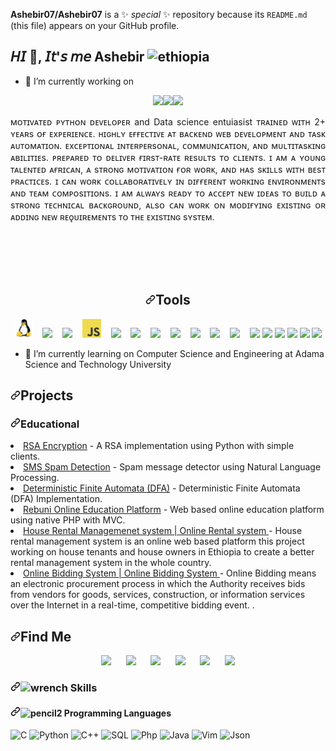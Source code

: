 **Ashebir07/Ashebir07** is a ✨ _special_ ✨ repository because its `README.md` (this file) appears on your GitHub profile.


## 𝘏𝘐 👋, 𝘐𝘵'𝘴 𝘮𝘦 Ashebir <img class="emoji" alt="ethiopia" src="https://github.githubassets.com/images/icons/emoji/unicode/1f1ea-1f1f9.png" width="20" height="20">

- 🔭 I’m currently working on 

<p dir="auto" align="center">
  <a target="_blank" rel="noopener noreferrer nofollow" href="https://camo.githubusercontent.com/289c972697635b040704de4cfcb568e9f4fc0a5ae941d46e28fe5fe68072d10f/68747470733a2f2f696d672e736869656c64732e696f2f62616467652f436f6d7075746572253230456e67696e6565722de29e952d626c75653f7374796c653d666f722d7468652d6261646765266c6f676f3d6c696e7578266c6f676f436f6c6f723d626c61636b266c6162656c436f6c6f723d677265656e26636f6c6f723d666666666666"><img src="https://camo.githubusercontent.com/289c972697635b040704de4cfcb568e9f4fc0a5ae941d46e28fe5fe68072d10f/68747470733a2f2f696d672e736869656c64732e696f2f62616467652f436f6d7075746572253230456e67696e6565722de29e952d626c75653f7374796c653d666f722d7468652d6261646765266c6f676f3d6c696e7578266c6f676f436f6c6f723d626c61636b266c6162656c436f6c6f723d677265656e26636f6c6f723d666666666666" data-canonical-src="https://img.shields.io/badge/Computer%20Engineer-➕-blue?style=for-the-badge&amp;logo=linux&amp;logoColor=black&amp;labelColor=green&amp;color=ffffff" style="max-width: 100%;"></a><a target="_blank" rel="noopener noreferrer nofollow" href="https://camo.githubusercontent.com/20122788d4b580733d3a5220561c3e7419ba5e18072e37af8b0704d614379605/68747470733a2f2f696d672e736869656c64732e696f2f62616467652f507974686f6e253230446576656c6f7065722de29e952d677265656e3f7374796c653d666f722d7468652d6261646765266c6f676f3d707974686f6e266c6162656c436f6c6f723d66666666303026636f6c6f723d666666666666"><img src="https://camo.githubusercontent.com/20122788d4b580733d3a5220561c3e7419ba5e18072e37af8b0704d614379605/68747470733a2f2f696d672e736869656c64732e696f2f62616467652f507974686f6e253230446576656c6f7065722de29e952d677265656e3f7374796c653d666f722d7468652d6261646765266c6f676f3d707974686f6e266c6162656c436f6c6f723d66666666303026636f6c6f723d666666666666" data-canonical-src="https://img.shields.io/badge/Python%20Developer-➕-green?style=for-the-badge&amp;logo=python&amp;labelColor=ffff00&amp;color=ffffff" style="max-width: 100%;"></a><a target="_blank" rel="noopener noreferrer nofollow" href="https://camo.githubusercontent.com/1bfed4e4d3e2173cbf7f7c19be61d55c3a5607e1169da2b7edd2a952f14d18de/68747470733a2f2f696d672e736869656c64732e696f2f62616467652f436f6d706574697469766525323050726f6772616d65722d2d677265656e3f7374796c653d666f722d7468652d6261646765266c6f676f3d61636d266c6162656c436f6c6f723d72656426636f6c6f723d323232373265"><img src="https://camo.githubusercontent.com/1bfed4e4d3e2173cbf7f7c19be61d55c3a5607e1169da2b7edd2a952f14d18de/68747470733a2f2f696d672e736869656c64732e696f2f62616467652f436f6d706574697469766525323050726f6772616d65722d2d677265656e3f7374796c653d666f722d7468652d6261646765266c6f676f3d61636d266c6162656c436f6c6f723d72656426636f6c6f723d323232373265" data-canonical-src="https://img.shields.io/badge/Competitive%20Programer--green?style=for-the-badge&amp;logo=acm&amp;labelColor=red&amp;color=22272e" style="max-width: 100%;"></a> 
</p>


<p dir="auto" align="justify">ᴍᴏᴛɪᴠᴀᴛᴇᴅ  ᴘʏᴛʜᴏɴ ᴅᴇᴠᴇʟᴏᴘᴇʀ and Data science entuiasist ᴛʀᴀɪɴᴇᴅ ᴡɪᴛʜ 2+ ʏᴇᴀʀs ᴏғ ᴇxᴘᴇʀɪᴇɴᴄᴇ. ʜɪɢʜʟʏ ᴇғғᴇᴄᴛɪᴠᴇ ᴀᴛ ʙᴀᴄᴋᴇɴᴅ ᴡᴇʙ ᴅᴇᴠᴇʟᴏᴘᴍᴇɴᴛ  ᴀɴᴅ ᴛᴀsᴋ ᴀᴜᴛᴏᴍᴀᴛɪᴏɴ. ᴇxᴄᴇᴘᴛɪᴏɴᴀʟ ɪɴᴛᴇʀᴘᴇʀsᴏɴᴀʟ, ᴄᴏᴍᴍᴜɴɪᴄᴀᴛɪᴏɴ, ᴀɴᴅ ᴍᴜʟᴛɪᴛᴀsᴋɪɴɢ ᴀʙɪʟɪᴛɪᴇs. ᴘʀᴇᴘᴀʀᴇᴅ ᴛᴏ ᴅᴇʟɪᴠᴇʀ ғɪʀsᴛ-ʀᴀᴛᴇ ʀᴇsᴜʟᴛs ᴛᴏ ᴄʟɪᴇɴᴛs. ɪ ᴀᴍ ᴀ ʏᴏᴜɴɢ ᴛᴀʟᴇɴᴛᴇᴅ ᴀғʀɪᴄᴀɴ, ᴀ sᴛʀᴏɴɢ ᴍᴏᴛɪᴠᴀᴛɪᴏɴ ғᴏʀ ᴡᴏʀᴋ, ᴀɴᴅ ʜᴀs sᴋɪʟʟs ᴡɪᴛʜ ʙᴇsᴛ ᴘʀᴀᴄᴛɪᴄᴇs. ɪ ᴄᴀɴ ᴡᴏʀᴋ ᴄᴏʟʟᴀʙᴏʀᴀᴛɪᴠᴇʟʏ ɪɴ ᴅɪғғᴇʀᴇɴᴛ ᴡᴏʀᴋɪɴɢ ᴇɴᴠɪʀᴏɴᴍᴇɴᴛs ᴀɴᴅ ᴛᴇᴀᴍ ᴄᴏᴍᴘᴏsɪᴛɪᴏɴs. ɪ ᴀᴍ ᴀʟᴡᴀʏs ʀᴇᴀᴅʏ ᴛᴏ ᴀᴄᴄᴇᴘᴛ ɴᴇᴡ ɪᴅᴇᴀs ᴛᴏ ʙᴜɪʟᴅ ᴀ sᴛʀᴏɴɢ ᴛᴇᴄʜɴɪᴄᴀʟ ʙᴀᴄᴋɢʀᴏᴜɴᴅ, ᴀʟsᴏ ᴄᴀɴ ᴡᴏʀᴋ ᴏɴ ᴍᴏᴅɪғʏɪɴɢ ᴇxɪsᴛɪɴɢ ᴏʀ ᴀᴅᴅɪɴɢ ɴᴇᴡ ʀᴇǫᴜɪʀᴇᴍᴇɴᴛs ᴛᴏ ᴛʜᴇ ᴇxɪsᴛɪɴɢ sʏsᴛᴇᴍ.</p>

<br></br>
<br></br>
<h2 dir="auto" align="center"><a id="user-content-tools" class="anchor" aria-hidden="true" href="#tools"><svg class="octicon octicon-link" viewBox="0 0 16 16" version="1.1" width="16" height="16" aria-hidden="true"><path fill-rule="evenodd" d="M7.775 3.275a.75.75 0 001.06 1.06l1.25-1.25a2 2 0 112.83 2.83l-2.5 2.5a2 2 0 01-2.83 0 .75.75 0 00-1.06 1.06 3.5 3.5 0 004.95 0l2.5-2.5a3.5 3.5 0 00-4.95-4.95l-1.25 1.25zm-4.69 9.64a2 2 0 010-2.83l2.5-2.5a2 2 0 012.83 0 .75.75 0 001.06-1.06 3.5 3.5 0 00-4.95 0l-2.5 2.5a3.5 3.5 0 004.95 4.95l1.25-1.25a.75.75 0 00-1.06-1.06l-1.25 1.25a2 2 0 01-2.83 0z"></path></svg></a>Tools</h2>



<p dir="auto" align="center">
  <a href="https://linux.org" rel="nofollow"><img src="https://raw.githubusercontent.com/devicons/devicon/master/icons/linux/linux-original.svg" style="max-width: 100%;" height="30"></a> &nbsp;&nbsp;
  <a href="https://www.python.org" rel="nofollow"><img src="https://camo.githubusercontent.com/90746d48fe18e3173e3c0a920b4e0d553281c7bcd436c013e620892f977a4654/68747470733a2f2f7777772e707974686f6e2e6f72672f7374617469632f66617669636f6e2e69636f" data-canonical-src="https://www.python.org/static/favicon.ico" style="max-width: 100%;" height="30"></a> &nbsp;&nbsp;
  <a href="https://www.php.net" rel="nofollow"><img src="https://camo.githubusercontent.com/0fdd72837c77b38fe1d6368b06628dda6007a4d4a98cbdf721f297d45f4471ce/68747470733a2f2f7777772e7068702e6e65742f66617669636f6e2e7376673f763d32" data-canonical-src="https://www.php.net/favicon.svg?v=2" style="max-width: 100%;" height="30"></a> &nbsp;&nbsp;
  <a href="https://www.google.com/url?sa=t&amp;rct=j&amp;q=&amp;esrc=s&amp;source=web&amp;cd=&amp;cad=rja&amp;uact=8&amp;ved=2ahUKEwjpjb3ultb6AhXZhv0HHeIjA70QFnoECBAQAQ&amp;url=https%3A%2F%2Fdeveloper.mozilla.org%2Fen-US%2Fdocs%2FWeb%2FJavaScript&amp;usg=AOvVaw1Il_CfTbNi4CXc-0nBN5rP" rel="nofollow"><img src="https://raw.githubusercontent.com/github/explore/80688e429a7d4ef2fca1e82350fe8e3517d3494d/topics/javascript/javascript.png" style="max-width: 100%;" height="30"></a> &nbsp;&nbsp;
  <a href="https://djangoproject.com" rel="nofollow"><img src="https://camo.githubusercontent.com/d0d3947e38459028a9d5fd67c5b74b85d5b39f5c145cbe55247add535ecc2485/68747470733a2f2f7374617469632e646a616e676f70726f6a6563742e636f6d2f696d672f69636f6e2d746f7563682e6534383732633464613334312e706e67" data-canonical-src="https://static.djangoproject.com/img/icon-touch.e4872c4da341.png" style="max-width: 100%;" height="30"></a> &nbsp;&nbsp;
  <a href="https://www.django-rest-framework.org/" rel="nofollow"><img src="https://camo.githubusercontent.com/8c45f7cbb87d712b7400853e153b37c48e692fb8cac67f8e3e34b618375a7e23/68747470733a2f2f74312e6461756d63646e2e6e65742f6366696c652f746973746f72792f393931364443333335433630304446433235" data-canonical-src="https://t1.daumcdn.net/cfile/tistory/9916DC335C600DFC25" style="max-width: 100%;" height="30"></a> &nbsp;&nbsp;
  <a href="https://graphql.org" rel="nofollow"><img src="https://camo.githubusercontent.com/4453190c8ab634df9abe355ec7cb0a2f5704c257b3535fa028c1dc3c51d441cd/68747470733a2f2f6772617068716c2e6f72672f696d672f6c6f676f2e737667" data-canonical-src="https://graphql.org/img/logo.svg" style="max-width: 100%;" height="30"></a> &nbsp;&nbsp;
  <a href="https://docs.aiogram.dev/" rel="nofollow"><img src="https://camo.githubusercontent.com/abbbec947064dc12d24d5acaf7a87e9f3b3c55a0b3e29f252aa5b418a481d88d/68747470733a2f2f646f63732e61696f6772616d2e6465762f656e2f6c61746573742f5f7374617469632f6c6f676f2e706e67" data-canonical-src="https://docs.aiogram.dev/en/latest/_static/logo.png" style="max-width: 100%;" height="30"></a> &nbsp;&nbsp;
  <a href="https://www.postgresql.org" rel="nofollow"><img src="https://camo.githubusercontent.com/28720267990402102b0cb17396046ce2e0bd62122502fb9370f2cba3277d2ad3/68747470733a2f2f7777772e706f737467726573716c2e6f72672f66617669636f6e2e69636f" data-canonical-src="https://www.postgresql.org/favicon.ico" style="max-width: 100%;" height="30"></a> &nbsp;&nbsp;
  <a href="https://www.mysql.com" rel="nofollow"><img src="https://camo.githubusercontent.com/b52caf0f32c04576bfa9466ed15bed5a6ba329b48fabb36333bbb6bb81c4c224/68747470733a2f2f6c6162732e6d7973716c2e636f6d2f636f6d6d6f6e2f7468656d65732f73616b696c612f66617669636f6e2e69636f" data-canonical-src="https://labs.mysql.com/common/themes/sakila/favicon.ico" style="max-width: 100%;" height="30"></a> &nbsp;&nbsp;
  <a href="https://www.monodb.com" rel="nofollow"><img src="https://camo.githubusercontent.com/8fc8443ac295b4fb1a533decdb1c99f6e649224388b8f24251d4fa422313a07a/68747470733a2f2f6163636f756e742e6d6f6e676f64622e636f6d2f7374617469632f696d616765732f66617669636f6e2e69636f" data-canonical-src="https://account.mongodb.com/static/images/favicon.ico" style="max-width: 100%;" height="30"></a> &nbsp;&nbsp;
  <a href="https://git-scm.com" rel="nofollow"><img src="https://camo.githubusercontent.com/2df23cad5eeccb6ea2d0a4ad7319b2dc73957795b7eede553e52e3c60c59113b/68747470733a2f2f6769742d73636d2e636f6d2f66617669636f6e2e69636f" data-canonical-src="https://git-scm.com/favicon.ico" style="max-width: 100%;" height="30"></a>
  <a href="https://pandas.pydata.org" rel="nofollow"><img src="https://camo.githubusercontent.com/130fd689af9cd1ccf8b7e2b17547efbaaee4b782ae8cf6c3893f71208ff1de53/68747470733a2f2f70616e6461732e7079646174612e6f72672f7374617469632f696d672f70616e6461735f77686974652e737667" data-canonical-src="https://pandas.pydata.org/static/img/pandas_white.svg" style="max-width: 100%;" height="30"></a>
  <a href="https://numpy.org/" rel="nofollow"><img src="https://camo.githubusercontent.com/c844e844fe08aedc80a137a59df24f6d9eae36946e4d2788e9923b296718c96b/68747470733a2f2f6e756d70792e6f72672f696d616765732f6c6f676f2e737667" data-canonical-src="https://numpy.org/images/logo.svg" style="max-width: 100%;" height="30"></a>
  <a href="https://matplotlib.org/" rel="nofollow"><img src="https://camo.githubusercontent.com/4665d35b14489b64910459327070900e05a26eefea64adc162fd8ad106572bfd/68747470733a2f2f6d6174706c6f746c69622e6f72672f5f7374617469632f696d616765732f6c6f676f322e737667" data-canonical-src="https://matplotlib.org/_static/images/logo2.svg" style="max-width: 100%;" height="30"></a>
  <a href="https://scikit-learn.org/" rel="nofollow"><img src="https://camo.githubusercontent.com/1d558c40dabf9c6ba6000aee6bf0831cbae21ee825097a26049f98757ba071fb/68747470733a2f2f7363696b69742d6c6561726e2e6f72672f737461626c652f5f7374617469632f7363696b69742d6c6561726e2d6c6f676f2d736d616c6c2e706e67" data-canonical-src="https://scikit-learn.org/stable/_static/scikit-learn-logo-small.png" style="max-width: 100%;" height="30"></a>
  <a href="https://scipy.org" rel="nofollow"><img src="https://camo.githubusercontent.com/24cd38020a5e33a424008bdcadf8119e2f4115d531a60e5cfb860f6e0986df3e/68747470733a2f2f73636970792e6f72672f696d616765732f6c6f676f2e737667" data-canonical-src="https://scipy.org/images/logo.svg" style="max-width: 100%;" height="30"></a>
 </p>





<!-- <h2 dir="auto"><a id="user-content-about-me" class="anchor" aria-hidden="true" href="#about-me"><svg class="octicon octicon-link" viewBox="0 0 16 16" version="1.1" width="16" height="16" aria-hidden="true"><path fill-rule="evenodd" d="M7.775 3.275a.75.75 0 001.06 1.06l1.25-1.25a2 2 0 112.83 2.83l-2.5 2.5a2 2 0 01-2.83 0 .75.75 0 00-1.06 1.06 3.5 3.5 0 004.95 0l2.5-2.5a3.5 3.5 0 00-4.95-4.95l-1.25 1.25zm-4.69 9.64a2 2 0 010-2.83l2.5-2.5a2 2 0 012.83 0 .75.75 0 001.06-1.06 3.5 3.5 0 00-4.95 0l-2.5 2.5a3.5 3.5 0 004.95 4.95l1.25-1.25a.75.75 0 00-1.06-1.06l-1.25 1.25a2 2 0 01-2.83 0z"></path></svg></a>About Me</h2> -->


- 🌱 I’m currently learning on Computer Science and Engineering at Adama Science and Technology University 

<h2 dir="auto"><a id="user-content-projects" class="anchor" aria-hidden="true" href="#projects"><svg class="octicon octicon-link" viewBox="0 0 16 16" version="1.1" width="16" height="16" aria-hidden="true"><path fill-rule="evenodd" d="M7.775 3.275a.75.75 0 001.06 1.06l1.25-1.25a2 2 0 112.83 2.83l-2.5 2.5a2 2 0 01-2.83 0 .75.75 0 00-1.06 1.06 3.5 3.5 0 004.95 0l2.5-2.5a3.5 3.5 0 00-4.95-4.95l-1.25 1.25zm-4.69 9.64a2 2 0 010-2.83l2.5-2.5a2 2 0 012.83 0 .75.75 0 001.06-1.06 3.5 3.5 0 00-4.95 0l-2.5 2.5a3.5 3.5 0 004.95 4.95l1.25-1.25a.75.75 0 00-1.06-1.06l-1.25 1.25a2 2 0 01-2.83 0z"></path></svg></a>Projects</h2>

<h3 dir="auto"><a id="user-content-educational" class="anchor" aria-hidden="true" href="#educational"><svg class="octicon octicon-link" viewBox="0 0 16 16" version="1.1" width="16" height="16" aria-hidden="true"><path fill-rule="evenodd" d="M7.775 3.275a.75.75 0 001.06 1.06l1.25-1.25a2 2 0 112.83 2.83l-2.5 2.5a2 2 0 01-2.83 0 .75.75 0 00-1.06 1.06 3.5 3.5 0 004.95 0l2.5-2.5a3.5 3.5 0 00-4.95-4.95l-1.25 1.25zm-4.69 9.64a2 2 0 010-2.83l2.5-2.5a2 2 0 012.83 0 .75.75 0 001.06-1.06 3.5 3.5 0 00-4.95 0l-2.5 2.5a3.5 3.5 0 004.95 4.95l1.25-1.25a.75.75 0 00-1.06-1.06l-1.25 1.25a2 2 0 01-2.83 0z"></path></svg></a>Educational</h3>

<li><a href="https://github.com/rebunitech/rsa.encryption">RSA Encryption</a> - A RSA implementation using Python with simple clients.</li>
<li><a href="https://github.com/rebunitech/sms.spam.detection">SMS Spam Detection</a> - Spam message detector using Natural Language Processing.</li>
<li><a href="https://github.com/rebunitech/deterministic.finite.automata">Deterministic Finite Automata (DFA)</a> - Deterministic Finite Automata (DFA) Implementation.</li>
<li><a href="https://github.com/rebunitech/rebuni.online.education.platform">Rebuni Online Education Platform</a> - Web based online education platform using native PHP with MVC.</li>

<li><a href="https://github.com/Ashebir07/softwarerequirement-projects">House Rental Managemenet system | Online Rental system </a> - House rental management system is an online web based platform this project working on house tenants and house owners in Ethiopia to create a better rental management system in the whole country.</li>

<li><a href="https://github.com/Ashebir07/softwarerequirement-projects">Online Bidding System | Online Bidding System </a> - Online Bidding means an electronic procurement process in which the Authority receives bids from vendors for goods, services, construction, or information services over the Internet in a real-time, competitive bidding event. .</li>


<h2 dir="auto"><a id="user-content-find-me" class="anchor" aria-hidden="true" href="#find-me"><svg class="octicon octicon-link" viewBox="0 0 16 16" version="1.1" width="16" height="16" aria-hidden="true"><path fill-rule="evenodd" d="M7.775 3.275a.75.75 0 001.06 1.06l1.25-1.25a2 2 0 112.83 2.83l-2.5 2.5a2 2 0 01-2.83 0 .75.75 0 00-1.06 1.06 3.5 3.5 0 004.95 0l2.5-2.5a3.5 3.5 0 00-4.95-4.95l-1.25 1.25zm-4.69 9.64a2 2 0 010-2.83l2.5-2.5a2 2 0 012.83 0 .75.75 0 001.06-1.06 3.5 3.5 0 00-4.95 0l-2.5 2.5a3.5 3.5 0 004.95 4.95l1.25-1.25a.75.75 0 00-1.06-1.06l-1.25 1.25a2 2 0 01-2.83 0z"></path></svg></a>Find Me</h2>




<p dir="auto" align="center">
  <a href="https://github.com/Ashebir07"><img src="https://github.com/fluidicon.png" style="max-width: 100%;" height="50"></a> &nbsp;&nbsp;&nbsp;&nbsp;
  <a href="https://www.linkedin.com/in/ashebir-wondemeneh-47b6051a2/" rel="nofollow"><img src="https://camo.githubusercontent.com/68b6b1fabe852c6adf8f319b6a7fcb187504989ad5c9495a4e0666f292c72278/68747470733a2f2f63646e332e69636f6e66696e6465722e636f6d2f646174612f69636f6e732f696e6669636f6e732f3531322f6c696e6b6564696e2e706e67" data-canonical-src="https://cdn3.iconfinder.com/data/icons/inficons/512/linkedin.png" style="max-width: 100%;" height="50"></a> &nbsp;&nbsp;&nbsp;&nbsp;
  <a href="mailtoashu07wondemeneh@gmail.com"><img src="https://camo.githubusercontent.com/e5ceae95fee4fbb3690783d8631805e2484485937a8f526960c745e984fafa7a/68747470733a2f2f73736c2e677374617469632e636f6d2f75692f76312f69636f6e732f6d61696c2f7266722f676d61696c2e69636f" data-canonical-src="https://ssl.gstatic.com/ui/v1/icons/mail/rfr/gmail.ico" style="max-width: 100%;" height="50"></a> &nbsp;&nbsp;&nbsp;&nbsp;
  <a href="https://t.me/Abuchuuuu" rel="nofollow"><img src="https://camo.githubusercontent.com/4339949bfd10b0f790bd7df45f0cb9c498cded2e613b4740c94617ef83e1548c/68747470733a2f2f74656c656772616d2e6f72672f696d672f776562736974655f69636f6e2e737667" data-canonical-src="https://telegram.org/img/website_icon.svg" style="max-width: 100%;" height="50"></a> &nbsp;&nbsp;&nbsp;&nbsp;
  <a href="https://facebook.com/ashebir wondemene" rel="nofollow"><img src="https://camo.githubusercontent.com/6eca6b67ba0caa7343b88b7769e6521863bc9023c93acc80ec3e3ee95d6911c6/68747470733a2f2f7374617469632e78782e666263646e2e6e65742f727372632e7068702f79442f722f64345a4956582d35432d622e69636f" data-canonical-src="https://static.xx.fbcdn.net/rsrc.php/yD/r/d4ZIVX-5C-b.ico" style="max-width: 100%;" height="50"></a> &nbsp;&nbsp;&nbsp;&nbsp;
  <a href="https://twitter.com/Ashebir07" rel="nofollow"><img src="https://camo.githubusercontent.com/31a742affd790d0cca965213f3fa59cc4ee09401d102590c508ae9d77023360c/68747470733a2f2f6162732e7477696d672e636f6d2f66617669636f6e732f747769747465722e322e69636f" data-canonical-src="https://abs.twimg.com/favicons/twitter.2.ico" style="max-width: 100%;" height="50"></a>
</p>


<h3 dir="auto"><a id="user-content--skills" class="anchor" aria-hidden="true" href="#-skills"><svg class="octicon octicon-link" viewBox="0 0 16 16" version="1.1" width="16" height="16" aria-hidden="true"><path fill-rule="evenodd" d="M7.775 3.275a.75.75 0 001.06 1.06l1.25-1.25a2 2 0 112.83 2.83l-2.5 2.5a2 2 0 01-2.83 0 .75.75 0 00-1.06 1.06 3.5 3.5 0 004.95 0l2.5-2.5a3.5 3.5 0 00-4.95-4.95l-1.25 1.25zm-4.69 9.64a2 2 0 010-2.83l2.5-2.5a2 2 0 012.83 0 .75.75 0 001.06-1.06 3.5 3.5 0 00-4.95 0l-2.5 2.5a3.5 3.5 0 004.95 4.95l1.25-1.25a.75.75 0 00-1.06-1.06l-1.25 1.25a2 2 0 01-2.83 0z"></path></svg></a><g-emoji class="g-emoji" alias="wrench" fallback-src="https://github.githubassets.com/images/icons/emoji/unicode/1f527.png"><img class="emoji" alt="wrench" src="https://github.githubassets.com/images/icons/emoji/unicode/1f527.png" width="20" height="20"></g-emoji> Skills</h3>


<h4 dir="auto"><a id="user-content-️-programming-languages" class="anchor" aria-hidden="true" href="#️-programming-languages"><svg class="octicon octicon-link" viewBox="0 0 16 16" version="1.1" width="16" height="16" aria-hidden="true"><path fill-rule="evenodd" d="M7.775 3.275a.75.75 0 001.06 1.06l1.25-1.25a2 2 0 112.83 2.83l-2.5 2.5a2 2 0 01-2.83 0 .75.75 0 00-1.06 1.06 3.5 3.5 0 004.95 0l2.5-2.5a3.5 3.5 0 00-4.95-4.95l-1.25 1.25zm-4.69 9.64a2 2 0 010-2.83l2.5-2.5a2 2 0 012.83 0 .75.75 0 001.06-1.06 3.5 3.5 0 00-4.95 0l-2.5 2.5a3.5 3.5 0 004.95 4.95l1.25-1.25a.75.75 0 00-1.06-1.06l-1.25 1.25a2 2 0 01-2.83 0z"></path></svg></a><g-emoji class="g-emoji" alias="pencil2" fallback-src="https://github.githubassets.com/images/icons/emoji/unicode/270f.png"><img class="emoji" alt="pencil2" src="https://github.githubassets.com/images/icons/emoji/unicode/270f.png" width="20" height="20"></g-emoji> Programming Languages</h4>





<img src="https://camo.githubusercontent.com/5859172b2d0854f4d70d35118ae1fbb8d92f967ea654f1bb1bdae4a346d03926/68747470733a2f2f696d672e736869656c64732e696f2f62616467652f632d2532333030353939432e7376673f7374796c653d666f722d7468652d6261646765266c6f676f3d63266c6f676f436f6c6f723d7768697465" alt="C" data-canonical-src="https://img.shields.io/badge/c-%2300599C.svg?style=for-the-badge&amp;logo=c&amp;logoColor=white" style="max-width: 100%;">

<img src="https://camo.githubusercontent.com/a1b2dac5667822ee0d98ae6d799da61987fd1658dfeb4d2ca6e3c99b1535ebd8/68747470733a2f2f696d672e736869656c64732e696f2f62616467652f707974686f6e2d3336373041303f7374796c653d666f722d7468652d6261646765266c6f676f3d707974686f6e266c6f676f436f6c6f723d666664643534" alt="Python" data-canonical-src="https://img.shields.io/badge/python-3670A0?style=for-the-badge&amp;logo=python&amp;logoColor=ffdd54" style="max-width: 100%;">


<img src="https://camo.githubusercontent.com/891c1fd9d2ab2adf1053e8514f469b94049769ccd9d2765c8e06e9c1b6da1b8c/68747470733a2f2f696d672e736869656c64732e696f2f62616467652f632b2b2d2532333030353939432e7376673f7374796c653d666f722d7468652d6261646765266c6f676f3d63253242253242266c6f676f436f6c6f723d7768697465" alt="C++" data-canonical-src="https://img.shields.io/badge/c++-%2300599C.svg?style=for-the-badge&amp;logo=c%2B%2B&amp;logoColor=white" style="max-width: 100%;">


<img src="https://camo.githubusercontent.com/50d2027397e541951d303b62cbcc352ed8c9b56db24df799b8c1acb9a2a17f66/68747470733a2f2f696d672e736869656c64732e696f2f62616467652f73716c2d4632393131312e7376673f7374796c653d666f722d7468652d6261646765266c6f676f3d6d7973716c266c6f676f436f6c6f723d7768697465" alt="SQL" data-canonical-src="https://img.shields.io/badge/sql-F29111.svg?style=for-the-badge&amp;logo=mysql&amp;logoColor=white" style="max-width: 100%;">

<img src="https://camo.githubusercontent.com/38fbd58ed96834f7a37e0bc42680d8c1e0a00dbd4e793f79fb35e831da83a9e9/68747470733a2f2f696d672e736869656c64732e696f2f62616467652f7068702d3839393362652e7376673f7374796c653d666f722d7468652d6261646765266c6f676f3d706870266c6f676f436f6c6f723d253233463744463145" alt="Php" data-canonical-src="https://img.shields.io/badge/php-8993be.svg?style=for-the-badge&amp;logo=php&amp;logoColor=%23F7DF1E" style="max-width: 100%;">

<img src="https://camo.githubusercontent.com/6cbecd63a9a8f83ee186885c446938820ffa8304942a284ee6e1e2acb2bfd822/68747470733a2f2f696d672e736869656c64732e696f2f62616467652f6a6176612d2532334544384230302e7376673f7374796c653d666f722d7468652d6261646765266c6f676f3d6a617661266c6f676f436f6c6f723d7768697465" alt="Java" data-canonical-src="https://img.shields.io/badge/java-%23ED8B00.svg?style=for-the-badge&amp;logo=java&amp;logoColor=white" style="max-width: 100%;">

<img src="https://camo.githubusercontent.com/34ec22b52f34d809d1bfe134beb1409f1cbc1d3903c5907de891be0648d34eda/68747470733a2f2f696d672e736869656c64732e696f2f62616467652f76696d2d3030363430302e7376673f7374796c653d666f722d7468652d6261646765266c6f676f3d76696d266c6f676f436f6c6f723d7768697465" alt="Vim" data-canonical-src="https://img.shields.io/badge/vim-006400.svg?style=for-the-badge&amp;logo=vim&amp;logoColor=white" style="max-width: 100%;">
<img src="https://camo.githubusercontent.com/d3b7ca9c79ccbb60afaeb77088c343d577e76689226e33230f08ab0114d7118d/68747470733a2f2f696d672e736869656c64732e696f2f62616467652f6a736f6e2d3030303030302e7376673f7374796c653d666f722d7468652d6261646765266c6f676f3d4a534f4e266c6f676f436f6c6f723d253233463744463145" alt="Json" data-canonical-src="https://img.shields.io/badge/json-000000.svg?style=for-the-badge&amp;logo=JSON&amp;logoColor=%23F7DF1E" style="max-width: 100%;">





<!-- - 👯 I’m looking to collaborate on 
- 🤔 I’m looking for help with ...
- 💬 Ask me about ...
- 📫 How to reach me: ...
- 😄 Pronouns: ...
- ⚡ Fun fact: ... -->
